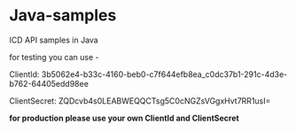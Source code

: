 # Java-samples
ICD API samples in Java 

for testing you can use -

ClientId: 3b5062e4-b33c-4160-beb0-c7f644efb8ea_c0dc37b1-291c-4d3e-b762-64405edd98ee


ClientSecret: ZQDcvb4s0LEABWEQQCTsg5C0cNGZsVGgxHvt7RR1usI=

**for production please use your own ClientId and ClientSecret**
